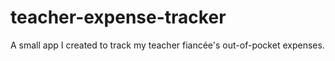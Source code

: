 # teacher-expense-tracker
A small app I created to track my teacher fiancée's out-of-pocket expenses.
